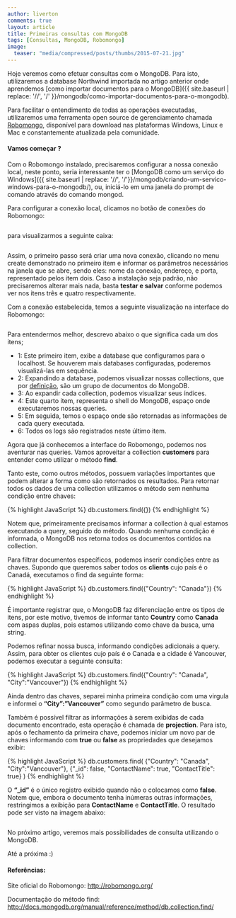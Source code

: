 ```yaml
---
author: liverton
comments: true
layout: article
title: Primeiras consultas com MongoDB
tags: [Consultas, MongoDB, Robomongo]
image:
  teaser: "media/compressed/posts/thumbs/2015-07-21.jpg"
---
```


Hoje veremos como efetuar consultas com o MongoDB. Para isto, utilizaremos a database Northwind importada no artigo anterior onde aprendemos [como importar documentos para o MongoDB]({{ site.baseurl | replace: '//', '/' }}/mongodb/como-importar-documentos-para-o-mongodb).

Para facilitar o entendimento de todas as operações executadas, utilizaremos uma ferramenta open source de gerenciamento chamada [Robomongo](http://robomongo.org/), disponível para download nas plataformas Windows, Linux e Mac e constantemente atualizada pela comunidade.

#### **Vamos começar ?**

Com o Robomongo instalado, precisaremos configurar a nossa conexão local, neste ponto, seria interessante ter o [MongoDB como um serviço do Windows]({{ site.baseurl | replace: '//', '/'}}/mongodb/criando-um-servico-windows-para-o-mongodb/), ou, iniciá-lo em uma janela do prompt de comando através do comando mongod.

Para configurar a conexão local, clicamos no botão de conexões do Robomongo:

<img src="{{ '/media/compressed/posts/2015-07-21/1.png' | prepend: site.baseurl }}" alt="">

para visualizarmos a seguinte caixa:

<img src="{{ '/media/compressed/posts/2015-07-21/2.png' | prepend: site.baseurl }}" alt="">

Assim, o primeiro passo será criar uma nova conexão, clicando no menu create demonstrado no primeiro item e informar os parâmetros necessários na janela que se abre, sendo eles: nome da conexão, endereço, e porta, representado pelos item dois. Caso a instalação seja padrão, não precisaremos alterar mais nada, basta **testar e salvar** conforme podemos ver nos itens três e quatro respectivamente.

Com a conexão estabelecida, temos a seguinte visualização na interface do Robomongo:

<img src="{{ '/media/compressed/posts/2015-07-21/3.png' | prepend: site.baseurl }}" alt="">

Para entendermos melhor, descrevo abaixo o que significa cada um dos itens;

- 1: Este primeiro item, exibe a database que configuramos para o localhost. Se houverem mais databases configuradas, poderemos visualizá-las em sequência.
- 2: Expandindo a database, podemos visualizar nossas collections, que por [definição](http://docs.mongodb.org/manual/reference/glossary/), são um grupo de documentos do MongoDB.
- 3: Ao expandir cada collection, podemos visualizar seus índices.
- 4: Este quarto item, representa o shell do MongoDB, espaço onde executaremos nossas queries.
- 5: Em seguida, temos o espaço onde são retornadas as informações de cada query executada.
- 6: Todos os logs são registrados neste último item.

Agora que já conhecemos a interface do Robomongo, podemos nos aventurar nas queries. Vamos aproveitar a collection **customers** para entender como utilizar o método **find**.

Tanto este, como outros métodos, possuem variações importantes que podem alterar a forma como são retornados os resultados. Para retornar todos os dados de uma collection utilizamos o método sem nenhuma condição entre chaves:

{% highlight JavaScript %}
db.customers.find({})
{% endhighlight %}

Notem que, primeiramente precisamos informar a collection à qual estamos executando a query, seguido do método. Quando nenhuma condição é informada, o MongoDB nos retorna todos os documentos contidos na collection.

Para filtrar documentos específicos, podemos inserir condições entre as chaves. Supondo que queremos saber todos os **clients** cujo país é o Canadá, executamos o find da seguinte forma:

{% highlight JavaScript %}
db.customers.find({"Country": "Canada"})
{% endhighlight %}

É importante registrar que, o MongoDB faz diferenciação entre os tipos de itens, por este motivo, tivemos de informar tanto **Country** como **Canada** com aspas duplas, pois estamos utilizando como chave da busca, uma string.

Podemos refinar nossa busca, informando condições adicionais a query. Assim, para obter os clientes cujo país é o Canada e a cidade é Vancouver, podemos executar a seguinte consulta:

{% highlight JavaScript %}
db.customers.find({"Country": "Canada", "City":"Vancouver"})
{% endhighlight %}

Ainda dentro das chaves, separei minha primeira condição com uma virgula e informei o **“City”:”Vancouver”** como segundo parâmetro de busca.

Também é possível filtrar as informações à serem exibidas de cada documento encontrado, esta operação é chamada de **projection**. Para isto, após o fechamento da primeira chave, podemos iniciar um novo par de chaves informando com **true** ou **false** as propriedades que desejamos exibir:

{% highlight JavaScript %}
db.customers.find(
    {"Country": "Canada", "City":"Vancouver"},
    {"_id": false, "ContactName": true, "ContactTitle": true}
)
{% endhighlight %}

O **“_id”** é o único registro exibido quando não o colocamos como **false**. Notem que, embora o documento tenha inúmeras outras informações, restringimos a exibição para **ContactName** e **ContactTitle**. O resultado pode ser visto na imagem abaixo:

<img src="{{ /media/compressed/posts/2015-07-21/3.png' | prepend: site.baseurl }}" alt="">

No próximo artigo, veremos mais possibilidades de consulta utilizando o MongoDB.

Até a próxima :)

#### **Referências:**

Site oficial do Robomongo: http://robomongo.org/

Documentação do método find: http://docs.mongodb.org/manual/reference/method/db.collection.find/
